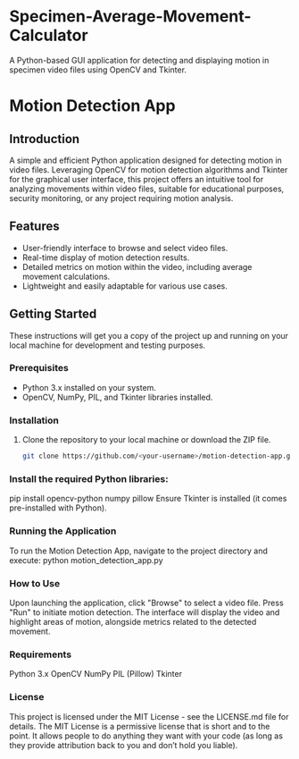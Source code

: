 # Specimen-Average-Movement-Calculator
A Python-based GUI application for detecting and displaying motion in specimen video files using OpenCV and Tkinter.

# Motion Detection App

## Introduction
A simple and efficient Python application designed for detecting motion in video files. Leveraging OpenCV for motion detection algorithms and Tkinter for the graphical user interface, this project offers an intuitive tool for analyzing movements within video files, suitable for educational purposes, security monitoring, or any project requiring motion analysis.

## Features
- User-friendly interface to browse and select video files.
- Real-time display of motion detection results.
- Detailed metrics on motion within the video, including average movement calculations.
- Lightweight and easily adaptable for various use cases.

## Getting Started
These instructions will get you a copy of the project up and running on your local machine for development and testing purposes.

### Prerequisites
- Python 3.x installed on your system.
- OpenCV, NumPy, PIL, and Tkinter libraries installed.

### Installation
1. Clone the repository to your local machine or download the ZIP file.
   ```bash
   git clone https://github.com/<your-username>/motion-detection-app.git


### Install the required Python libraries:
pip install opencv-python numpy pillow
Ensure Tkinter is installed (it comes pre-installed with Python).

### Running the Application
To run the Motion Detection App, navigate to the project directory and execute:
python motion_detection_app.py

### How to Use
Upon launching the application, click "Browse" to select a video file.
Press "Run" to initiate motion detection.
The interface will display the video and highlight areas of motion, alongside metrics related to the detected movement.
### Requirements
Python 3.x
OpenCV
NumPy
PIL (Pillow)
Tkinter
### License
This project is licensed under the MIT License - see the LICENSE.md file for details. The MIT License is a permissive license that is short and to the point. It allows people to do anything they want with your code (as long as they provide attribution back to you and don’t hold you liable).
